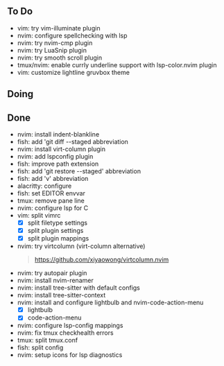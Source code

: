 ## To Do

- vim: try vim-illuminate plugin
- nvim: configure spellchecking with lsp
- nvim: try nvim-cmp plugin
- nvim: try LuaSnip plugin
- nvim: try smooth scroll plugin
- tmux/nvim: enable currly underline support with lsp-color.nvim plugin
- vim: customize lightline gruvbox theme

## Doing


## Done

- nvim: install indent-blankline
- fish: add 'git diff --staged abbreviation
- nvim: install virt-column plugin
- nvim: add lspconfig plugin
- fish: improve path extension
- fish: add 'git restore --staged' abbreviation
- fish: add 'v' abbreviation
- alacritty: configure
- fish: set EDITOR envvar
- tmux: remove pane line
- nvim: configure lsp for C
- vim: split vimrc
    * [x] split filetype settings
    * [x] split plugin settings
    * [x] split plugin mappings
- nvim: try virtcolumn (virt-column alternative)
    > https://github.com/xiyaowong/virtcolumn.nvim
- nvim: try autopair plugin
- nvim: install nvim-renamer
- nvim: install tree-sitter with default configs
- nvim: install tree-sitter-context
- nvim: install and configure lightbulb and nvim-code-action-menu
    * [x] lightbulb
    * [x] code-action-menu
- nvim: configure lsp-config mappings
- nvim: fix tmux checkhealth errors
- tmux: split tmux.conf
- fish: split config
- nvim: setup icons for lsp diagnostics
